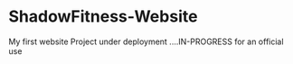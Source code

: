 # ShadowFitness-Website
My first website Project under deployment ....IN-PROGRESS for an official use
